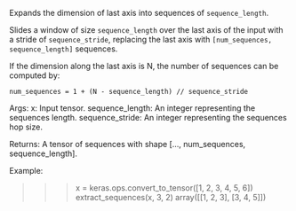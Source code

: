 Expands the dimension of last axis into sequences of `sequence_length`.

Slides a window of size `sequence_length` over the last axis of the input
with a stride of `sequence_stride`, replacing the last axis with
`[num_sequences, sequence_length]` sequences.

If the dimension along the last axis is N, the number of sequences can be
computed by:

`num_sequences = 1 + (N - sequence_length) // sequence_stride`

Args:
    x: Input tensor.
    sequence_length: An integer representing the sequences length.
    sequence_stride: An integer representing the sequences hop size.

Returns:
    A tensor of sequences with shape [..., num_sequences, sequence_length].

Example:

>>> x = keras.ops.convert_to_tensor([1, 2, 3, 4, 5, 6])
>>> extract_sequences(x, 3, 2)
array([[1, 2, 3],
   [3, 4, 5]])
